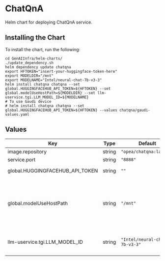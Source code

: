 # ChatQnA

Helm chart for deploying ChatQnA service.

## Installing the Chart

To install the chart, run the following:

```console
cd GenAIInfra/helm-charts/
./update_dependency.sh
helm dependency update chatqna
export HFTOKEN="insert-your-huggingface-token-here"
export MODELDIR="/mnt"
export MODELNAME="Intel/neural-chat-7b-v3-3"
helm install chatqna chatqna --set global.HUGGINGFACEHUB_API_TOKEN=${HFTOKEN} --set global.modelUseHostPath=${MODELDIR} --set llm-uservice.tgi.LLM_MODEL_ID=${MODELNAME}
# To use Gaudi device
# helm install chatqna chatqna --set global.HUGGINGFACEHUB_API_TOKEN=${HFTOKEN} --values chatqna/gaudi-values.yaml
```

## Values

| Key                             | Type   | Default                       | Description                                                                                                                                        |
| ------------------------------- | ------ | ----------------------------- | -------------------------------------------------------------------------------------------------------------------------------------------------- |
| image.repository                | string | `"opea/chatqna:latest"`       |                                                                                                                                                    |
| service.port                    | string | `"8888"`                      |                                                                                                                                                    |
| global.HUGGINGFACEHUB_API_TOKEN | string | `""`                          | Your own Hugging Face API token                                                                                                                    |
| global.modelUseHostPath         | string | `"/mnt"`                      | Cached models directory, tgi will not download if the model is cached here. The host path "volume" will be mounted to container as /data directory |
| llm-uservice.tgi.LLM_MODEL_ID   | string | `"Intel/neural-chat-7b-v3-3"` | Models id from https://huggingface.co/, or predownloaded model directory                                                                           |
